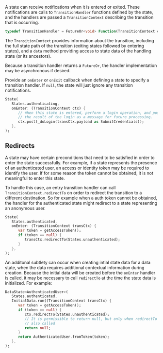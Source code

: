 A state can receive notifications when it is entered or exited. These notifications are calls to 
`TransitionHandler` functions defined by the state, and the handlers are passed a 
`TransitionContext` describing the transition that is occurring.

```dart
typedef TransitionHandler = FutureOr<void> Function(TransitionContext ctx);
```

The `TransitionContext` provides information about the transition, including the full state path of 
the transition (exiting states followed by entering states), and a `data` method providing access
to state data of the handling state (or its ancestors).

Because a transition handler returns a `FutureOr`, the handler implementation may be asynchronous if
desired.  


Provide an `onEnter` or `onExit` callback when defining a state to specify a transition handler. 
If `null`, the state will just ignore any transition notifications.  

```dart
State(
   States.authenticating, 
   onEnter: (TransitionContext ctx) {    
      // When this state is entered, perform a login operation, and post 
      // the result of the login as a message for future processing.
      ctx.post(_doLogin(transCtx.payload as SubmitCredentials));
   },
);
```

## Redirects
A state may have certain preconditions that need to be satisfied in order to enter the state 
successfully. For example, if a state represents the presence of an authenticated user, an access 
or identity token may be required to identify the user. If for some reason the token cannot be 
obtained, it is not meaningful to enter this state.

To handle this case, an entry transition handler can call `TransitionContext.redirectTo` on order
to redirect the transition to a different destination. So for example when a auth token cannot be
obtained, the handler for the authenticated state might redirect to a state representing an 
anonymous user. 
  
```dart
State(
   States.authenticated, 
   onEnter: (TransitionContext transCtx) {    
      var token = getAccessToken();
      if (token == null) {
         transCtx.redirectTo(States.unauthenticated);
      }
   },
);
```

An additonal subtlety can occur when creating intial state data for a data state, when the data 
requires additional contextual information during creation. Because the initial data will be 
created before the `onEnter` handler is called, it may be necessary to call `redirectTo` at the 
time the state data is initialized. For example:

```dart
DataState<AuthenticatedUser>(
   States.authenticated, 
   InitialData.run((TransitionContext transCtx) {    
      var token = getAccessToken();
      if (token == null) {
         ctx.redirectTo(States.unauthenticated);
         // It is permissible to return null, but only when redirectTo is 
         // also called
         return null;
      }
      return AuthenticatedUser.fromToken(token);
   },
);
```

